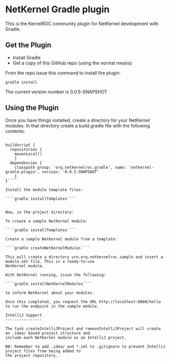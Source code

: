 NetKernel Gradle plugin
=======================

This is the KernelROC community plugin for NetKernel development with Gradle.

Get the Plugin
--------------

- Install Gradle
- Get a copy of this GitHub repo (using the normal means)

From the repo issue this command to install the plugin:

````gradle install````

The current version number is 0.0.5-SNAPSHOT

Using the Plugin
----------------

Once you have things installed, create a directory for your NetKernel modules. In that directory
create a build.gradle file with the following contents:

````apply plugin: 'netkernel'

buildscript {
  repositories {
    mavenLocal()
    }
  dependencies {
    classpath group: 'org.netkernelroc.gradle', name: 'netkernel-gradle-plugin', version: '0.0.5-SNAPSHOT'
    }
}````

Install the module template files:

````gradle installTemplates````


Now, in the project directory:

To create a sample NetKernel module:

````gradle installTemplates````

Create a sample NetKernel module from a template:

````gradle createNetKernelModules````

This will create a directory urn.org.netkernelroc.sample and insert a module.xml file. This is a ready-to-use
NetKernel module.

With NetKernel running, issue the following:

````gradle installNetKernelModules````

to inform NetKernel about your modules.

Once this completed, you request the URL http://localhost:8080/hello to run the endpoint in the sample module.

IntelliJ Support
----------------

The task createIntelliJProject and removeIntelliJProject will create an .idea/ based project structure and
include each NetKernel module as an IntelliJ project.

NB: Remember to add .idea/ and *.iml to .gitignore to prevent IntelliJ project files from being added to
the project repository.


